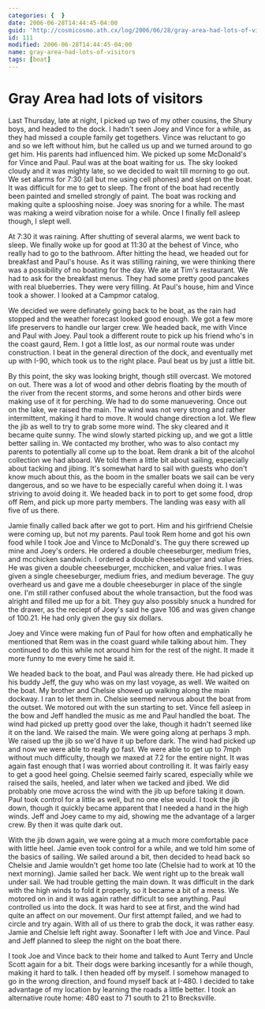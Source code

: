 ```yaml
---
categories: {  }
date: 2006-06-28T14:44:45-04:00
guid: 'http://cosmicosmo.ath.cx/log/2006/06/28/gray-area-had-lots-of-visitors/'
id: 111
modified: 2006-06-28T14:44:45-04:00
name: gray-area-had-lots-of-visitors
tags: [boat]
---
```


Gray Area had lots of visitors
==============================

Last Thursday, late at night, I picked up two of my other cousins, the Shury boys, and headed to the dock.  I hadn't seen Joey and Vince for a while, as they had missed a couple family get togethers.  Vince was reluctant to go and so we left without him, but he called us up and we turned around to go get him.  His parents had influenced him.  We picked up some McDonald's for Vince and Paul.  Paul was at the boat waiting for us.  The sky looked cloudy and it was mighty late, so we decided to wait till morning to go out.  We set alarms for 7:30 (all but me using cell phones) and slept on the boat.  It was difficult for me to get to sleep.  The front of the boat had recently been painted and smelled strongly of paint.  The boat was rocking and making quite a splooshing noise.  Joey was snoring for a while.  The mast was making a weird vibration noise for a while.  Once I finally fell asleep though, I slept well.

At 7:30 it was raining.  After shutting of several alarms, we went back to sleep.  We finally woke up for good at 11:30 at the behest of Vince, who really had to go to the bathroom.  After hitting the head, we headed out for breakfast and Paul's house.  As it was stilling raining, we were thinking there was a possibility of no boating for the day.  We ate at Tim's restaurant.  We had to ask for the breakfast menus.  They had some pretty good pancakes with real blueberries.  They were very filling.  At Paul's house, him and Vince took a shower.  I looked at a Campmor catalog.

We decided we were definately going back to he boat, as the rain had stopped and the weather forecast looked good enough.  We got a few more life preservers to handle our larger crew.  We headed back, me with Vince and Paul with Joey.  Paul took a different route to pick up his friend who's in the coast gaurd, Rem.  I got a little lost, as our normal route was under construction.  I beat in the general direction of the dock, and eventually met up with I-90, which took us to the right place.  Paul beat us by just a little bit.

By this point, the sky was looking bright, though still overcast.  We motored on out.  There was a lot of wood and other debris floating by the mouth of the river from the recent storms, and some herons and other birds were making use of it for perching.  We had to do some manuevering.  Once out on the lake, we raised the main.  The wind was not very strong and rather intermittent, making it hard to move.  It would change direction a lot.  We flew the jib as well to try to grab some more wind.  The sky cleared and it became quite sunny.  The wind slowly started picking up, and we got a little better sailing in.  We contacted my brother, who was to also contact my parents to potentially all come up to the boat.  Rem drank a bit of the alcohol collection we had aboard.  We told them a little bit about sailing, especially about tacking and jibing.  It's somewhat hard to sail with guests who don't know much about this, as the boom in the smaller boats we sail can be very dangerous, and so we have to be especially careful when doing it.  I was striving to avoid doing it.  We headed back in to port to get some food, drop off Rem, and pick up more party members.  The landing was easy with all five of us there.

Jamie finally called back after we got to port.  Him and his girlfriend Chelsie were coming up, but not my parents.  Paul took Rem home and got his own food while I took Joe and Vince to McDonald's.  The guy there screwed up mine and Joey's orders.  He ordered a double cheeseburger, medium fries, and mcchicken sandwich.  I ordered a double cheeseburger and value fries.  He was given a double cheeseburger, mcchicken, and value fries.  I was given a single cheeseburger, medium fries, and medium beverage.  The guy overheard us and gave me a double cheeseburger in place of the single one.  I'm still rather confused about the whole transaction, but the food was alright and filled me up for a bit.  They guy also possibly snuck a hundred for the drawer, as the reciept of Joey's said he gave 106 and was given change of 100.21.  He had only given the guy six dollars.

Joey and Vince were making fun of Paul for how often and emphatically he mentioned that Rem was in the coast guard while talking about him.  They continued to do this while not around him for the rest of the night.  It made it more funny to me every time he said it.

We headed back to the boat, and Paul was already there.  He had picked up his buddy Jeff, the guy who was on my last voyage, as well.  We waited on the boat.  My brother and Chelsie showed up walking along the main dockway.  I ran to let them in.  Chelsie seemed nervous about the boat from the outset.  We motored out with the sun starting to set.  Vince fell asleep in the bow and Jeff handled the music as me and Paul handled the boat.  The wind had picked up pretty good over the lake, though it hadn't seemed like it on the land.  We raised the main.  We were going along at perhaps 3 mph.  We raised up the jib so we'd have it up before dark.  The wind had picked up and now we were able to really go fast.  We were able to get up to 7mph without much difficulty, though we maxed at 7.2 for the entire night.  It was again fast enough that I was worried about controlling it.  It was fairly easy to get a good heel going.  Chelsie seemed fairly scared, especially while we raised the sails, heeled, and later when we tacked and jibed.  We did probably one move across the wind with the jib up before taking it down.  Paul took control for a little as well, but no one else would.  I took the jib down, though it quickly became apparent that I needed a hand in the high winds.  Jeff and Joey came to my aid, showing me the advantage of a larger crew.  By then it was quite dark out.

With the jib down again, we were going at a much more comfortable pace with little heel.  Jamie even took control for a while, and we told him some of the basics of sailing.  We sailed around a bit, then decided to head back so Chelsie and Jamie wouldn't get home too late (Chelsie had to work at 10 the next morning).  Jamie sailed her back.  We went right up to the break wall under sail.  We had trouble getting the main down.  It was difficult in the dark with the high winds to fold it properly, so it became a bit of a mess.  We motored on in and it was again rather difficult to see anything.  Paul controlled us into the dock.  It was hard to see at first, and the wind had quite an affect on our movement.  Our first attempt failed, and we had to circle and try again.  With all of us there to grab the dock, it was rather easy.  Jamie and Chelsie left right away.  Soonafter I left with Joe and Vince.  Paul and Jeff planned to sleep the night on the boat there.

I took Joe and Vince back to their home and talked to Aunt Terry and Uncle Scott again for a bit.  Their dogs were barking incesantly for a while though, making it hard to talk.  I then headed off by myself.  I somehow managed to go in the wrong direction, and found myself back at I-480.  I decided to take advantage of my location by learning the roads a little better.  I took an alternative route home:  480 east to 71 south to 21 to Brecksville.

